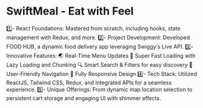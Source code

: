 <h1>SwiftMeal - Eat with Feel</h1>
<div>
1️⃣- React Foundations: Mastered from scratch, including hooks, state management with Redux, and more.
2️⃣- Project Development: Developed FOOD HUB, a dynamic food delivery app leveraging Swiggy's Live API.
3️⃣- Innovative Features:
    🌏 Real-Time Menu Updates 
    🚀 Super Fast Loading with Lazy Loading and Chunking  
    🔍 Smart Search & Filters for easy discovery 📌 User-Friendly Navigation 📱 Fully Responsive Design 
4️⃣- Tech Stack: Utilized ReactJS, Tailwind CSS, Redux, and integrated APIs for a seamless experience. 
5️⃣- Unique Offerings: From dynamic map location selection to persistent cart storage and engaging UI with shimmer effects.</div>
